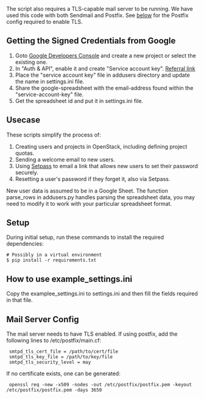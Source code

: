 The script also requires a TLS-capable mail server to be running.  We have 
used this code with both Sendmail and Postfix.  See 
[below](#mail-server-config) for the Postfix config required to enable TLS.

## Getting the Signed Credentials from Google
1. Goto [Google Developers Console](https://console.developers.google.com/project) and create a new project or select the existing one.
2. In "Auth & API", enable it and create "Service account key". [Referral link](http://gspread.readthedocs.org/en/latest/oauth2.html)
3. Place the "service account key" file in addusers directory and update the name in settings.ini file.
4. Share the google-spreadsheet with the email-address found within the "service-account-key" file.
5. Get the spreadsheet id and put it in settings.ini file.

## Usecase
These scripts simplify the process of:

1. Creating users and projects in OpenStack, including defining project quotas.
2. Sending a welcome email to new users.
3. Using [Setpass](https://github.com/CCI-MOC/setpass) to email a link that allows new users to set their password securely.
4. Resetting a user's password if they forget it, also via Setpass.

New user data is assumed to be in a Google Sheet. The function parse_rows in addusers.py handles parsing the spreadsheet data, you may need to modify it to work with your particular spreadsheet format.

## Setup 
During initial setup, run these commands to install the required dependencies:
```
# Possibly in a virtual environment 
$ pip install -r requirements.txt 
```

## How to use example_settings.ini
Copy the examplee_settings.ini to settings.ini and then fill the fields required in that file.

## Mail Server Config

The mail server needs to have TLS enabled. If using postfix, add the 
following lines to /etc/postfix/main.cf:

     smtpd_tls_cert_file = /path/to/cert/file
     smtpd_tls_key_file = /path/to/key/file
     smtpd_tls_security_level = may

If no certificate exists, one can be generated:
     
     openssl req -new -x509 -nodes -out /etc/postfix/postfix.pem -keyout /etc/postfix/postfix.pem -days 3650

